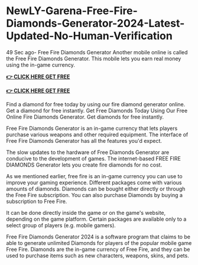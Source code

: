 # NewLY-Garena-Free-Fire-Diamonds-Generator-2024-Latest-Updated-No-Human-Verification

49 Sec ago- Free Fire Diamonds Generator Another mobile online is called the Free Fire Diamonds Generator. This mobile lets you earn real money using the in-game currency.

**[👉 CLICK HERE GET FREE](https://ik.imagekit.io/zkbu207w3/freefire.html?)**

**[👉 CLICK HERE GET FREE](https://ik.imagekit.io/zkbu207w3/freefire.html?)**

Find a diamond for free today by using our fire diamond generator online. Get a diamond for free instantly. Get Free Diamonds Today Using Our Free Online Fire Diamonds Generator. Get diamonds for free instantly.

Free Fire Diamonds Generator is an in-game currency that lets players purchase various weapons and other required equipment. The interface of Free Fire Diamonds Generator has all the features you'd expect.

The slow updates to the hardware of Free Diamonds Generator are conducive to the development of games. The internet-based FREE FIRE DIAMONDS Generator lets you create fire diamonds for no cost.

As we mentioned earlier, free fire is an in-game currency you can use to improve your gaming experience. Different packages come with various amounts of diamonds. Diamonds can be bought either directly or through the Free Fire subscription. You can also purchase Diamonds by buying a subscription to Free Fire.

It can be done directly inside the game or on the game's website, depending on the game platform. Certain packages are available only to a select group of players (e.g. mobile gamers).

Free Fire Diamonds Generator 2024 is a software program that claims to be able to generate unlimited Diamonds for players of the popular mobile game Free Fire. Diamonds are the in-game currency of Free Fire, and they can be used to purchase items such as new characters, weapons, skins, and pets.

